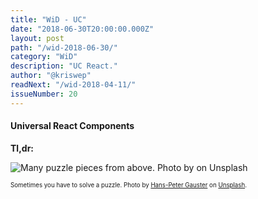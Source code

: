 ```yaml
---
title: "WiD - UC"
date: "2018-06-30T20:00:00.000Z"
layout: post
path: "/wid-2018-06-30/"
category: "WiD"
description: "UC React."
author: "@kriswep"
readNext: "/wid-2018-04-11/"
issueNumber: 20
---
```


#### Universal React Components

**Tl,dr:**



![Many puzzle pieces from above.](puzzle.jpg)
Photo by  on Unsplash
<p><sub><sup>Sometimes you have to solve a puzzle. Photo by <a href="https://unsplash.com/@sloppyperfectionist">Hans-Peter Gauster</a> on <a href="https://unsplash.com/photos/3y1zF4hIPCg">Unsplash</a>.</sup></sub></p>

